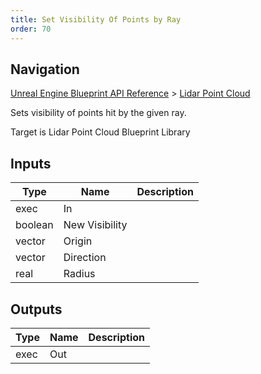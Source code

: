 ```yaml
---
title: Set Visibility Of Points by Ray
order: 70
---
```

## Navigation

[Unreal Engine Blueprint API Reference](https://dev.epicgames.com/documentation/en-us/unreal-engine/BlueprintAPI) > [Lidar Point Cloud](https://dev.epicgames.com/documentation/en-us/unreal-engine/BlueprintAPI/LidarPointCloud)

Sets visibility of points hit by the given ray.

Target is Lidar Point Cloud Blueprint Library

## Inputs

| Type | Name | Description |
| --- | --- | --- |
| exec | In |  |
| boolean | New Visibility |  |
| vector | Origin |  |
| vector | Direction |  |
| real | Radius |  |

## Outputs

| Type | Name | Description |
| --- | --- | --- |
| exec | Out |  |
